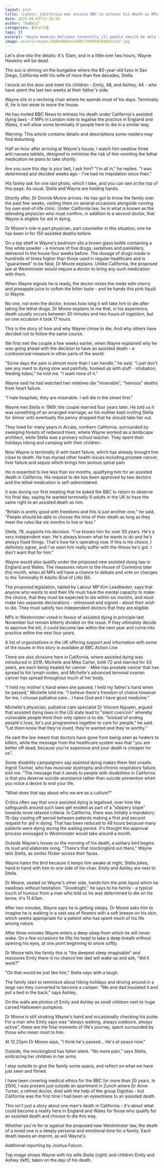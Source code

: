 ```yaml
---
layout: post
title: "Latest: California man invites BBC to witness his death as MPs debate assisted dying"
date: 2025-04-03T21:10:48
author: "badely"
categories: [Health]
tags: []
excerpt: "Wayne Hawkins believes terminally ill people should be able to die when they choose, but others in the state disagree."
image: assets/images/5b88486ebca5601739d95878d00223a7.jpg
---
```


Let's dive into the details: It's 10am, and in a little over two hours, Wayne Hawkins will be dead.

The sun is shining on the bungalow where the 80-year-old lives in San Diego, California with his wife of more than five decades, Stella.

I knock on the door and meet his children - Emily, 48, and Ashley, 44 - who have spent the last two weeks at their father's side.

Wayne sits in a reclining chair where he spends most of his days. Terminally ill, he is too weak to leave the house.

He has invited BBC News to witness his death under California's assisted dying laws - if MPs in London vote to legalise the practice in England and Wales, it will allow some terminally ill people here to die in a similar way.

Warning: This article contains details and descriptions some readers may find disturbing

Half an hour after arriving at Wayne's house, I watch him swallow three anti-nausea tablets, designed to minimise the risk of him vomiting the lethal medication he plans to take shortly.

Are you sure this day is your last, I ask him? "I'm all in," he replies. "I was determined and decided weeks ago - I've had no trepidation since then."

His family ask for one last photo, which I take, and you can see at the top of this page. As usual, Stella and Wayne are holding hands.

Shortly after, Dr Donnie Moore arrives. He has got to know the family over the past few weeks, visiting them on several occasions alongside running his own end-of-life clinic. Under California law, he is what is known as the attending physician who must confirm, in addition to a second doctor, that Wayne is eligible for aid in dying.

Dr Moore's role is part physician, part counsellor in this situation, one he has been in for 150 assisted deaths before.

On a top shelf in Wayne's bedroom sits a brown glass bottle containing a fine white powder - a mixture of five drugs, sedatives and painkillers, delivered to the house four weeks before. The dosage of drugs inside is hundreds of times higher than those used in regular healthcare and is "guaranteed" to be fatal, Dr Moore explains. Unlike California, the proposed law at Westminster would require a doctor to bring any such medication with them.

When Wayne signals he is ready, the doctor mixes the meds with cherry and pineapple juice to soften the bitter taste - and he hands this pink liquid to Wayne.

No one, not even the doctor, knows how long it will take him to die after taking the lethal drugs. Dr Moore explains to me that, in his experience, death usually occurs between 30 minutes and two hours of ingestion, but on one occasion it took 17 hours.

This is the story of how and why Wayne chose to die. And why others have decided not to follow the same course.

We first met the couple a few weeks earlier, when Wayne explained why he was going ahead with the decision to have an assisted death - a controversial measure in other parts of the world.

"Some days the pain is almost more than I can handle," he said. "I just don't see any merit to dying slow and painfully, hooked up with stuff - intubation, feeding tubes," he told me. "I want none of it."

Wayne said he had watched two relatives die "miserable", "heinous" deaths from heart failure.

"I hate hospitals, they are miserable. I will die in the street first."

Wayne met Stella in 1969; the couple married four years later. He told us it was something of an arranged marriage, as his mother kept inviting Stella for dinner until eventually the penny dropped that he should take her out.

They lived for many years in Arcata, northern California, surrounded by sweeping forests of redwood trees, where Wayne worked as a landscape architect, while Stella was a primary school teacher. They spent their holidays hiking and camping with their children.

Now Wayne is terminally ill with heart failure, which has already brought him close to death. He has myriad other health issues including prostate cancer, liver failure and sepsis which brings him serious spinal pain.

He is expected to live less than six months, qualifying him for an assisted death in California. His request to die has been approved by two doctors and the lethal medication is self-administered.

It was during our first meeting that he asked the BBC to return to observe his final day, saying he wanted terminally ill adults in the UK to have the same right to an assisted death as him.

"Britain is pretty good with freedoms and this is just another one," he said. "People should be able to choose the time of their death as long as they meet the rules like six months to live or less."

Stella, 78, supports his decision. "I've known him for over 50 years. He's a very independent man. He's always known what he wants to do and he's always fixed things. That's how he's operating now. If this is his choice, I definitely agree, and I've seen him really suffer with the illness he's got. I don't want that for him."

Wayne would also qualify under the proposed new assisted dying law in England and Wales. The measures return to the House of Commons later this month, when all MPs will have a chance to debate and vote on changes to the Terminally Ill Adults (End of Life) Bill.

The proposed legislation, tabled by Labour MP Kim Leadbeater, says that anyone who wants to end their life must have the mental capacity to make the choice, that they must be expected to die within six months, and must make two separate declarations - witnessed and signed - about their wish to die. They must satisfy two independent doctors that they are eligible.

MPs in Westminster voted in favour of assisted dying in principle last November but remain bitterly divided on the issue. If they ultimately decide to approve the bill, it could become law within the next year and come into practice within the next four years.

A list of organisations in the UK offering support and information with some of the issues in this story is available at BBC Action Line

There are also divisions here in California, where assisted dying was introduced in 2016. Michelle and Mike Carter, both 72 and married for 43 years, are each being treated for cancer - Mike has prostate cancer that has spread to his lymph nodes, and Michelle's advanced terminal ovarian cancer has spread throughout much of her body.

"I held my mother's hand when she passed; I held my father's hand when he passed," Michelle told me. "I believe there's freedom of choice however for me, I choose palliative care… I have God and I have good medicine."

Michelle's physician, palliative care specialist Dr Vincent Nguyen, argued that assisted dying laws in the US state lead to "silent coercion" whereby vulnerable people think their only option is to die. "Instead of ending people's lives, let's put programmes together to care for people," he said. "Let them know that they're loved, they're wanted and they're worthy."

He said the law meant that doctors have gone from being seen as healers to killers, while the message from the healthcare system was that "you are better off dead, because you're expensive and your death is cheaper for us".

Some disability campaigners say assisted dying makes them feel unsafe. Ingrid Tischer, who has muscular dystrophy and chronic respiratory failure, told me: "The message that it sends to people with disabilities in California is that you deserve suicide assistance rather than suicide prevention when you voice a desire to end your life.

"What does that say about who we are as a culture?"

Critics often say that once assisted dying is legalised, over time the safeguards around such laws get eroded as part of a "slippery slope" towards more relaxed criteria. In California, there was initially a mandatory 15-day cooling off period between patients making a first and second request for aid in dying. That has been reduced to 48 hours because many patients were dying during the waiting period. It's thought the approval process envisaged in Westminster would take around a month.

Outside Wayne's house on the morning of his death, a solitary bird begins its loud and elaborate song. "There's that mockingbird out there," Wayne tells Stella, as smiles flicker across their faces.

Wayne hates the bird because it keeps him awake at night, Stella jokes, hand in hand with him to one side of his chair. Emily and Ashley are next to Stella.

Dr Moore, seated on Wayne's other side, hands him the pink liquid which he swallows without hesitation. "Goodnight," he says to his family - a typical touch of humour from a man who told us he was determined to die on his terms. It's 11.47am.

After two minutes, Wayne says he is getting sleepy. Dr Moore asks him to imagine he is walking in a vast sea of flowers with a soft breeze on his skin, which seems appropriate for a patient who has spent much of his life among nature.

After three minutes Wayne enters a deep sleep from which he will never wake. On a few occasions he lifts his head to take a deep breath without opening his eyes, at one point beginning to snore softly.

Dr Moore tells the family this is "the deepest sleep imaginable" and reassures Emily there is no chance her dad will wake up and ask, "did it work?"

"Oh that would be just like him," Stella says with a laugh.

The family start to reminisce about hiking holidays and driving around in a large van they converted to become a camper. "Me and dad insulated it and put a bed in the back," says Ashley.

On the walls are photos of Emily and Ashley as small children next to huge carved Halloween pumpkins.

Dr Moore is still stroking Wayne's hand and occasionally checking his pulse. For a man who Emily says was "always walking, always outdoors, always active", these are the final moments of life's journey, spent surrounded by those who mean most to him.

At 12.22pm Dr Moore says, "I think he's passed… He's at peace now."

Outside, the mockingbird has fallen silent. "No more pain," says Stella, embracing her children in her arms.

I step outside to give the family some space, and reflect on what we have just seen and filmed.

I have been covering medical ethics for the BBC for more than 20 years. In 2006, I was present just outside an apartment in Zurich where Dr Anne Turner, a retired doctor, died with the help of the group Dignitas - but California was the first time I had been an eyewitness to an assisted death.

This isn't just a story about one man's death in California - it's about what could become a reality here in England and Wales for those who qualify for an assisted death and choose to die this way.

Whether you're for or against the proposed new Westminster law, the death of a loved one is a deeply personal and emotional time for a family. Each death leaves an imprint, as will Wayne's.

Additional reporting by Joshua Falcon. 

Top image shows Wayne with his wife Stella (right) and children Emily and Ashley (left), taken on the day of his death.


